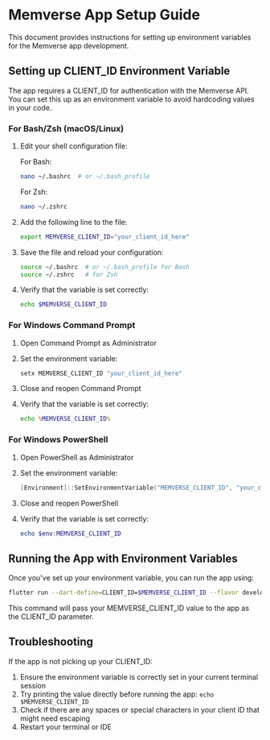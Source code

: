 # Memverse App Setup Guide

This document provides instructions for setting up environment variables for the Memverse app
development.

## Setting up CLIENT_ID Environment Variable

The app requires a CLIENT_ID for authentication with the Memverse API. You can set this up as an
environment variable to avoid hardcoding values in your code.

### For Bash/Zsh (macOS/Linux)

1. Edit your shell configuration file:

   For Bash:
   ```bash
   nano ~/.bashrc  # or ~/.bash_profile
   ```

   For Zsh:
   ```bash
   nano ~/.zshrc
   ```

2. Add the following line to the file:
   ```bash
   export MEMVERSE_CLIENT_ID="your_client_id_here"
   ```

3. Save the file and reload your configuration:
   ```bash
   source ~/.bashrc  # or ~/.bash_profile for Bash
   source ~/.zshrc   # for Zsh
   ```

4. Verify that the variable is set correctly:
   ```bash
   echo $MEMVERSE_CLIENT_ID
   ```

### For Windows Command Prompt

1. Open Command Prompt as Administrator

2. Set the environment variable:
   ```cmd
   setx MEMVERSE_CLIENT_ID "your_client_id_here"
   ```

3. Close and reopen Command Prompt

4. Verify that the variable is set correctly:
   ```cmd
   echo %MEMVERSE_CLIENT_ID%
   ```

### For Windows PowerShell

1. Open PowerShell as Administrator

2. Set the environment variable:
   ```powershell
   [Environment]::SetEnvironmentVariable("MEMVERSE_CLIENT_ID", "your_client_id_here", "User")
   ```

3. Close and reopen PowerShell

4. Verify that the variable is set correctly:
   ```powershell
   echo $env:MEMVERSE_CLIENT_ID
   ```

## Running the App with Environment Variables

Once you've set up your environment variable, you can run the app using:

```bash
flutter run --dart-define=CLIENT_ID=$MEMVERSE_CLIENT_ID --flavor development --target lib/main_development.dart
```

This command will pass your MEMVERSE_CLIENT_ID value to the app as the CLIENT_ID parameter.

## Troubleshooting

If the app is not picking up your CLIENT_ID:

1. Ensure the environment variable is correctly set in your current terminal session
2. Try printing the value directly before running the app: `echo $MEMVERSE_CLIENT_ID`
3. Check if there are any spaces or special characters in your client ID that might need escaping
4. Restart your terminal or IDE